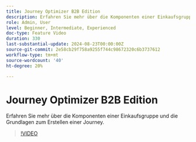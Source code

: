 ```yaml
---
title: Journey Optimizer B2B Edition
description: Erfahren Sie mehr über die Komponenten einer Einkaufsgruppe und die Grundlagen zum Erstellen einer Journey.
role: Admin, User
level: Beginner, Intermediate, Experienced
doc-type: Feature Video
duration: 330
last-substantial-update: 2024-08-23T00:00:00Z
source-git-commit: 2e58cb29f758a9255f744c98672320c6b3737612
workflow-type: tm+mt
source-wordcount: '40'
ht-degree: 20%

---
```



# Journey Optimizer B2B Edition

Erfahren Sie mehr über die Komponenten einer Einkaufsgruppe und die Grundlagen zum Erstellen einer Journey.

>[!VIDEO](https://video.tv.adobe.com/v/3432054/?learn=on)
